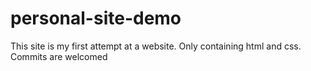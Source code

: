 # personal-site-demo
This site is my first attempt at a website. Only containing html and css. Commits are welcomed
